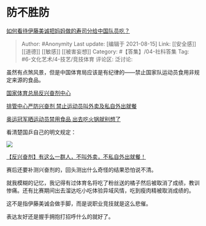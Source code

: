 # 防不胜防
[如何看待伊藤美诚把妈妈做的寿司分给中国队员吃？](https://www.zhihu.com/question/475943096/answer/2050011010)

> Author: #Anonymity
> Last update: [编辑于 2021-08-15]
> Link: [[安全感]] [[道德]] [[敏感]] [[被害妄想]]
> Category: #【答集】/04-社科答集
> Tag:  #6-文化艺术/4-技艺/竞技体育 
> 评论区:
> 泛讨论:

虽然有点煞风景，但是中国体育局应该是有纪律的——禁止国家队运动员食用非规定来源的食品。

[国家体育总局反兴奋剂中心​](https://link.zhihu.com/?target=http%3A//www.sport.gov.cn/fxfjzx/n5555/c794430/content.html)

[排管中心严防兴奋剂 禁止运动员叫外卖及私自外出就餐​](https://link.zhihu.com/?target=https%3A//m.k.sohu.com/d/510017963%3FchannelId%3D2%26page%3D5)

[奥运冠军晒运动员禁用食品 出去吃火锅就别想了​](https://link.zhihu.com/?target=https%3A//m.jiemian.com/article/999725.html)

看清楚国乒自己的明文规定：

![](https://pic1.zhimg.com/50/v2-e6b94e4fdc5012378bdf37b5aefbb263_720w.jpg?source=1940ef5c)

[【反兴奋剂】有这么一群人，不叫外卖，不私自外出就餐！](https://link.zhihu.com/?target=https%3A//news.dayoo.com/gzrbyc/202102/06/158752_53787493.htm)

赛后还要补测兴奋剂的，回头测出什么奇怪的结果恐怕说不清。

就我模糊的记忆，我记得有过体育名将吃了粉丝送的橘子然后被取消了成绩，教训惨痛。还有比赛期间出去溜达吃小吃体验异域风情，吃到瘦肉精被取消成绩的。

这不是指伊藤美诚会做手脚，而是说职业竞技就是这么悲催。

表达友好还是握手拥抱打招呼什么的就好了。
